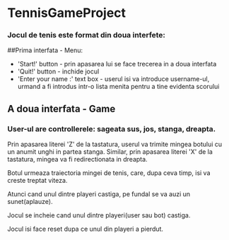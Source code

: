 # TennisGameProject
### Jocul de tenis este format din doua interfete:
##Prima interfata - Menu:
- 'Start!' button - prin apasarea lui se face trecerea in a doua interfata
- 'Quit!' button - inchide jocul
- 'Enter your name :' text box - userul isi va introduce username-ul, urmand a fi introdus intr-o lista menita pentru a tine evidenta scorului

## A doua interfata - Game
### User-ul are controllerele: sageata sus, jos, stanga, dreapta.
Prin apasarea literei 'Z' de la tastatura, userul va trimite mingea botului cu un anumit unghi in partea stanga.
Similar, prin apasarea literei 'X' de la tastatura, mingea va fi redirectionata in dreapta.

Botul urmeaza traiectoria mingei de tenis, care, dupa ceva timp, isi va creste treptat viteza.


Atunci cand unul dintre playeri castiga, pe fundal se va auzi un sunet(aplauze).

Jocul se incheie cand unul dintre playeri(user sau bot) castiga.

Jocul isi face reset dupa ce unul din playeri a pierdut.
